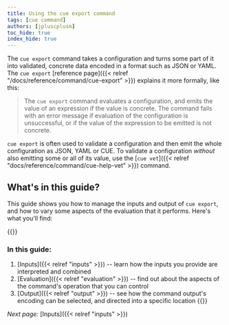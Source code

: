 ```yaml
---
title: Using the cue export command
tags: [cue command]
authors: [jpluscplusm]
toc_hide: true
index_hide: true
---
```


The `cue export` command takes a configuration and turns some part of it into
validated, concrete data encoded in a format such as JSON or YAML.
The `cue export`
[reference page]({{< relref "/docs/reference/command/cue-export" >}}) explains
it more formally, like this:

> The `cue export` command evaluates a configuration, and emits the value of an
expression if the value is concrete.
The command fails with an error message
if evaluation of the configuration is unsuccessful,
or if the value of the expression to be emitted is not concrete.

`cue export` is often used to validate a configuration and then emit the whole
configuration as JSON, YAML or CUE. To validate a configuration *without* also
emitting some or all of its value, use the
[`cue vet`]({{< relref "docs/reference/command/cue-help-vet" >}}) command.

## What's in this guide?

This guide shows you how to manage the inputs and output of `cue export`,
and how to vary some aspects of the evaluation that it performs.
Here's what you'll find:

<!-- A warning block is used only to gain access to the yellow background site colour -->
{{<warning>}}
### In this guide:
1. [Inputs]({{< relref "inputs" >}}) --
   learn how the inputs you provide are interpreted and combined
1. [Evaluation]({{< relref "evaluation" >}}) --
   find out about the aspects of the command's operation that you can control
1. [Output]({{< relref "output" >}}) --
   see how the command output's encoding can be selected, and directed into a
   specific location
{{</warning>}}

*Next page:* [Inputs]({{< relref "inputs" >}})

<!--

### The Basics

By default, the `cue export` command:

- evaluates the configuration in the single package found in the current directory
- emits the value of the top-level of the configuration evaluated
- encodes the value as JSON and prints it to the command's standard output stream:

{{< code-tabs >}}
{{< code-tab name="data.cue" language="cue" area="left" >}}
package a

Aa: 1
Ba: 2.2
Ca: 3*Aa + Ba
{{< /code-tab >}}
{{< code-tab name="TERMINAL" language="" area="right" type="terminal" codetocopy="Y3VlIGV4cG9ydA==" >}}
$ cue export
{
    "Aa": 1,
    "Ba": 2.2,
    "Ca": 5.2
}
{{< /code-tab >}}
{{< /code-tabs >}}

You can override these defaults:
- the configuration to be evaluated can be specified using positional parameters
- the expression to be emitted can be specified with the `--expression`/`-e` flag
- the encoding can be specified with the `--out` flag
- a file that should receive the data can be specified with the `--outfile`/`-o` flag:

{{< code-tabs >}}
{{< code-tab name="package-b.cue" language="cue" area="left" >}}
package b

data: {
	Ab: 1
	Bb: 2.2
	Cb: 3*Ab + Bb
}
{{< /code-tab >}}
{{< code-tab name="package-c.cue" language="cue" area="left" >}}
package c

data: {
	Ac: "some string"
	Bc: 42
	Cc: true
}
{{< /code-tab >}}
{{< code-tab name="TERMINAL" language="" area="right" type="terminal" codetocopy="Y3VlIGV4cG9ydCAtLWV4cHJlc3Npb24gZGF0YSAtLW91dCB5YW1sIC46Yw==" >}}
$ cue export --expression data --out yaml .:c
Ac: some string
Bc: 42
Cc: true
{{< /code-tab >}}
{{< /code-tabs >}}
-->
